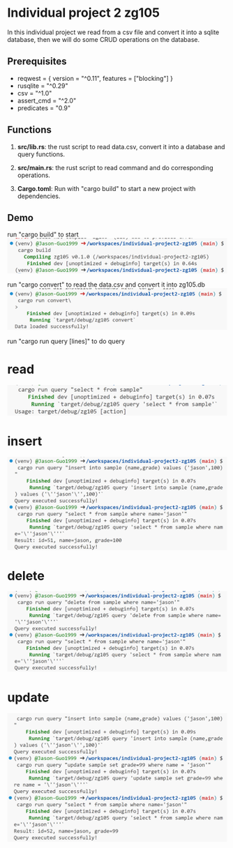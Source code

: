 # Individual project 2 zg105

In this individual project we read from a csv file and convert it into a sqlite database, then we will do some CRUD operations on the database.

## Prerequisites

- reqwest = { version = "^0.11", features = ["blocking"] }
- rusqlite = "^0.29"
- csv = "^1.0"
- assert_cmd = "^2.0"
- predicates = "0.9"

## Functions

1. **src/lib.rs**: the rust script to read data.csv, convert it into a database and query functions.

2. **src/main.rs**: the rust script to read command and do corresponding operations.

3. **Cargo.toml**: Run with "cargo build" to start a new project with dependencies.

## Demo
run "cargo build" to start
![](build.png)

run "cargo convert" to read the data.csv and convert it into zg105.db
![](convert.png)

run "cargo run query [lines]" to do query

# read
![](read.png)

# insert
![](insert.png)

# delete
![](delete.png)

# update
![](update.png)
